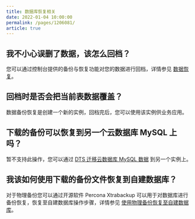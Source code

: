 ```yaml
---
title: 数据库恢复相关
date: 2022-01-04 10:00:00
permalink: /pages/1206081/
article: true
---
```



## 我不小心误删了数据，该怎么回档？

您可以通过控制台提供的备份与恢复功能对您的数据进行回档，详情参见 [数据恢复](./../04.操作指南/07.备份恢复/01.数据恢复.md)。

## 回档时是否会把当前表数据覆盖？

数据备份恢复是创建一个新的实例，回档完后，您可以使用该实例供业务应用。

## 下载的备份可以恢复到另一个云数据库 MySQL 上吗？

暂不支持此操作，您可以通过 [DTS 迁移云数据库 MySQL 数据](./../05.最佳实践/02.使用DTS迁移数据库.md) 到另一个实例上。

## 我该如何使用下载的备份文件恢复到自建数据库？

对于物理备份您可以通过开源软件 Percona Xtrabackup 可以用于对数据库进行备份恢复，恢复至自建数据库操作步骤，详情参见 [使用物理备份恢复至自建数据库](./../04.操作指南/07.备份恢复/03.使用物理备份恢复至自建数据库.md)。

